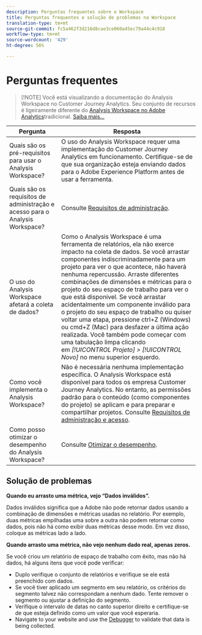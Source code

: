 ```yaml
---
description: Perguntas frequentes sobre o Workspace
title: Perguntas frequentes e solução de problemas na Workspace
translation-type: tm+mt
source-git-commit: fc5a462f3d216d8cae3ce060a45ec79a44c4c918
workflow-type: tm+mt
source-wordcount: '429'
ht-degree: 56%

---
```



# Perguntas frequentes

>[!NOTE] Você está visualizando a documentação do Analysis Workspace no Customer Journey Analytics. Seu conjunto de recursos é ligeiramente diferente do [Analysis Workspace no Adobe Analytics](https://docs.adobe.com/content/help/pt-BR/analytics/analyze/analysis-workspace/home.html)tradicional. [Saiba mais...](/help/getting-started/cja-aa.md)

| Pergunta | Resposta |
|--- |--- |
| Quais são os pré-requisitos para usar o Analysis Workspace? | O uso do Analysis Workspace requer uma implementação do Customer Journey Analytics em funcionamento. Certifique-se de que sua organização esteja enviando dados para o Adobe Experience Platform antes de usar a ferramenta. |
| Quais são os requisitos de administração e acesso para o Analysis Workspace? | Consulte [Requisitos de administração](/help/analysis-workspace/workspace-faq/frequently-asked-questions-analysis-workspace.md). |
| O uso do Analysis Workspace afetará a coleta de dados? | Como o Analysis Workspace é uma ferramenta de relatórios, ela não exerce impacto na coleta de dados. Se você arrastar componentes indiscriminadamente para um projeto para ver o que acontece, não haverá nenhuma repercussão. Arraste diferentes combinações de dimensões e métricas para o projeto do seu espaço de trabalho para ver o que está disponível. Se você arrastar acidentalmente um componente inválido para o projeto do seu espaço de trabalho ou quiser voltar uma etapa, pressione ctrl+Z (Windows) ou cmd+Z (Mac) para desfazer a última ação realizada. Você também pode começar com uma tabulação limpa clicando em *[!UICONTROL Projeto] > [!UICONTROL Novo]* no menu superior esquerdo. |
| Como você implementa o Analysis Workspace? | Não é necessária nenhuma implementação específica. O Analysis Workspace está disponível para todos os empresa Customer Journey Analytics. No entanto, as permissões padrão para o conteúdo (como componentes do projeto) se aplicam e para preparar e compartilhar projetos. Consulte [ Requisitos de administração e acesso](/help/analysis-workspace/workspace-faq/frequently-asked-questions-analysis-workspace.md). |
| Como posso otimizar o desempenho do Analysis Workspace? | Consulte [Otimizar o desempenho](/help/analysis-workspace/workspace-faq/optimizing-performance.md). |

## Solução de problemas

**Quando eu arrasto uma métrica, vejo “Dados inválidos”.**

Dados inválidos significa que a Adobe não pode retornar dados usando a combinação de dimensões e métricas usadas no relatório. Por exemplo, duas métricas empilhadas uma sobre a outra não podem retornar como dados, pois não há como exibir duas métricas desse modo. Em vez disso, coloque as métricas lado a lado.

**Quando arrasto uma métrica, não vejo nenhum dado real, apenas zeros.**

Se você criou um relatório de espaço de trabalho com êxito, mas não há dados, há alguns itens que você pode verificar:

* Duplo verifique o conjunto de relatórios e verifique se ele está preenchido com dados.
* Se você tiver aplicado um segmento em seu relatório, os critérios do segmento talvez não correspondam a nenhum dado. Tente remover o segmento ou ajustar a definição do segmento.
* Verifique o intervalo de datas no canto superior direito e certifique-se de que esteja definido como um valor que você esperaria.
* Navigate to your website and use the [Debugger](https://docs.adobe.com/content/help/pt-BR/debugger/using/experience-cloud-debugger.html) to validate that data is being collected.